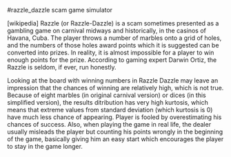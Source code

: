 #razzle_dazzle scam game simulator


[wikipedia] Razzle (or Razzle-Dazzle) is a scam sometimes presented as a gambling game on carnival midways and historically, in the casinos of Havana, Cuba. The player throws a number of marbles onto a grid of holes, and the numbers of those holes award points which it is suggested can be converted into prizes. In reality, it is almost impossible for a player to win enough points for the prize. According to gaming expert Darwin Ortiz, the Razzle is seldom, if ever, run honestly.

Looking at the board with winning numbers in Razzle Dazzle may leave an impression that the chances of winning are relatively high, which is not true. Because of eight marbles (in original carnival version) or dices (in this simplified version), the results ditribution has very high kurtosis, which means that extreme values from standard deviation (which kurtosis is 0) have much less chance of appearing. Player is fooled by overestimating his chances of success. Also, when playing the game in real life, the dealer usually misleads the player but counting his points wrongly in the beginning of the game, basically giving him an easy start which encourages the player to stay in the game longer. 



